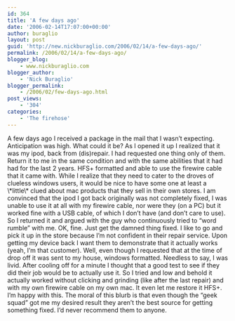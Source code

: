 ```yaml
---
id: 364
title: 'A few days ago'
date: '2006-02-14T17:07:00+00:00'
author: buraglio
layout: post
guid: 'http://new.nickburaglio.com/2006/02/14/a-few-days-ago/'
permalink: /2006/02/14/a-few-days-ago/
blogger_blog:
    - www.nickburaglio.com
blogger_author:
    - 'Nick Buraglio'
blogger_permalink:
    - /2006/02/few-days-ago.html
post_views:
    - '304'
categories:
    - 'The firehose'
---
```


<div></div>A few days ago I received a package in the mail that I wasn’t  
expecting. Anticipation was high. What could it be? As I opened it  
up I realized that it was my ipod, back from (dis)repair. I had  
requested one thing only of them. Return it to me in the same  
condition and with the same abilities that it had had for the last 2  
years. HFS+ formatted and able to use the firewire cable that it  
came with. While I realize that they need to cater to the droves of  
clueless windows users, it would be nice to have some one at least a  
\*little\* clued about mac products that they sell in their own  
stores. I am convinced that the ipod I got back originally was not  
completely fixed, I was unable to use it at all with my firewire  
cable, nor were they (on a PC) but it worked fine with a USB cable,  
of which I don’t have (and don’t care to use). So I returned it and  
argued with the guy who continuously tried to “word rumble” with me.  
OK, fine. Just get the damned thing fixed. I like to go and pick it  
up in the store because I’m not confident in their repair service.  
Upon getting my device back I want them to demonstrate that it  
actually works (yeah, I’m that customer). Well, even though I  
requested that at the time of drop off it was sent to my house,  
windows formatted. Needless to say, I was livid. After cooling off  
for a minute I thought that a good test to see if they did their job  
would be to actually use it. So I tried and low and behold it  
actually worked without clicking and grinding (like after the last  
repair) and with my own firewire cable on my own mac. It even let me  
restore it HFS+. I’m happy with this. The moral of this blurb is  
that even though the “geek squad” got me my desired result they  
aren’t the best source for getting something fixed. I’d never  
recommend them to anyone.

<div></div>